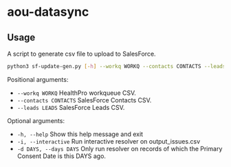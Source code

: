 # aou-datasync
## Usage

A script to generate csv file to upload to SalesForce.

```bash
python3 sf-update-gen.py [-h] --workq WORKQ --contacts CONTACTS --leads LEADS [-i] [-d DAYS]
```

Positional arguments:

- `--workq WORKQ`   HealthPro workqueue CSV.
- `--contacts CONTACTS`   SalesForce Contacts CSV.
- `--leads LEADS`   SalesForce Leads CSV.

Optional arguments:

- `-h, --help`    Show this help message and exit
- `-i, --interactive`   Run interactive resolver on output_issues.csv
- `-d DAYS, --days DAYS`    Only run resolver on records of which the Primary Consent Date is this DAYS ago.
